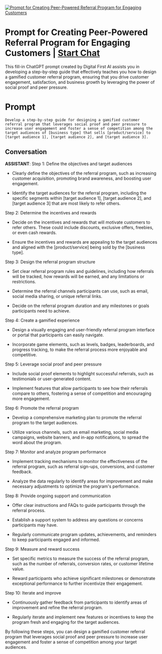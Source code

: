 
[![Prompt for Creating Peer-Powered Referral Program for Engaging Customers](https://flow-user-images.s3.us-west-1.amazonaws.com/prompt/Yrj6VfLizzPYauUVsEeaT/1693389647471)](https://gptcall.net/chat.html?data=%7B%22contact%22%3A%7B%22id%22%3A%22Yrj6VfLizzPYauUVsEeaT%22%2C%22flow%22%3Atrue%7D%7D)
# Prompt for Creating Peer-Powered Referral Program for Engaging Customers | [Start Chat](https://gptcall.net/chat.html?data=%7B%22contact%22%3A%7B%22id%22%3A%22Yrj6VfLizzPYauUVsEeaT%22%2C%22flow%22%3Atrue%7D%7D)
This fill-in ChatGPT prompt created by Digital First AI assists you in developing a step-by-step guide that effectively teaches you how to design a gamified customer referral program, ensuring that you drive customer engagement, satisfaction, and business growth by leveraging the power of social proof and peer pressure.

# Prompt

```
Develop a step-by-step guide for designing a gamified customer referral program that leverages social proof and peer pressure to increase user engagement and foster a sense of competition among the target audiences of [business type] that sells [product/service] to [target audience 1], [target audience 2], and [target audience 3].
```

## Conversation

**ASSISTANT**: Step 1: Define the objectives and target audiences

- Clearly define the objectives of the referral program, such as increasing customer acquisition, promoting brand awareness, and boosting user engagement.

- Identify the target audiences for the referral program, including the specific segments within [target audience 1], [target audience 2], and [target audience 3] that are most likely to refer others.



Step 2: Determine the incentives and rewards

- Decide on the incentives and rewards that will motivate customers to refer others. These could include discounts, exclusive offers, freebies, or even cash rewards.

- Ensure the incentives and rewards are appealing to the target audiences and aligned with the [product/service] being sold by the [business type].



Step 3: Design the referral program structure

- Set clear referral program rules and guidelines, including how referrals will be tracked, how rewards will be earned, and any limitations or restrictions.

- Determine the referral channels participants can use, such as email, social media sharing, or unique referral links.

- Decide on the referral program duration and any milestones or goals participants need to achieve.



Step 4: Create a gamified experience

- Design a visually engaging and user-friendly referral program interface or portal that participants can easily navigate.

- Incorporate game elements, such as levels, badges, leaderboards, and progress tracking, to make the referral process more enjoyable and competitive.



Step 5: Leverage social proof and peer pressure

- Include social proof elements to highlight successful referrals, such as testimonials or user-generated content.

- Implement features that allow participants to see how their referrals compare to others, fostering a sense of competition and encouraging more engagement.



Step 6: Promote the referral program

- Develop a comprehensive marketing plan to promote the referral program to the target audiences.

- Utilize various channels, such as email marketing, social media campaigns, website banners, and in-app notifications, to spread the word about the program.



Step 7: Monitor and analyze program performance

- Implement tracking mechanisms to monitor the effectiveness of the referral program, such as referral sign-ups, conversions, and customer feedback.

- Analyze the data regularly to identify areas for improvement and make necessary adjustments to optimize the program's performance.



Step 8: Provide ongoing support and communication

- Offer clear instructions and FAQs to guide participants through the referral process.

- Establish a support system to address any questions or concerns participants may have.

- Regularly communicate program updates, achievements, and reminders to keep participants engaged and informed.



Step 9: Measure and reward success

- Set specific metrics to measure the success of the referral program, such as the number of referrals, conversion rates, or customer lifetime value.

- Reward participants who achieve significant milestones or demonstrate exceptional performance to further incentivize their engagement.



Step 10: Iterate and improve

- Continuously gather feedback from participants to identify areas of improvement and refine the referral program.

- Regularly iterate and implement new features or incentives to keep the program fresh and engaging for the target audiences.



By following these steps, you can design a gamified customer referral program that leverages social proof and peer pressure to increase user engagement and foster a sense of competition among your target audiences.


